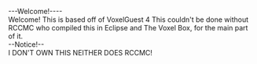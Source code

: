 ---Welcome!----<BR>
Welcome! This is based off of VoxelGuest 4
This couldn't be done without RCCMC who compiled this in Eclipse and The Voxel Box, for the main part of it.
<br>
--Notice!--<BR>
I DON'T OWN THIS
NEITHER DOES RCCMC!

